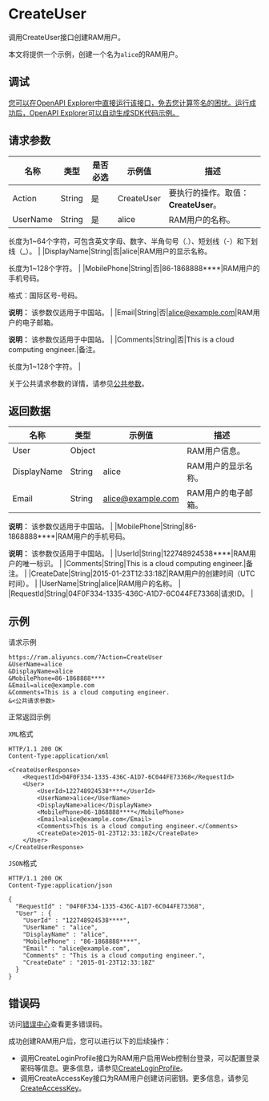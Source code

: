 # CreateUser

调用CreateUser接口创建RAM用户。

本文将提供一个示例，创建一个名为`alice`的RAM用户。

## 调试

[您可以在OpenAPI Explorer中直接运行该接口，免去您计算签名的困扰。运行成功后，OpenAPI Explorer可以自动生成SDK代码示例。](https://api.aliyun.com/#product=Ram&api=CreateUser&type=RPC&version=2015-05-01)

## 请求参数

|名称|类型|是否必选|示例值|描述|
|--|--|----|---|--|
|Action|String|是|CreateUser|要执行的操作。取值：**CreateUser**。 |
|UserName|String|是|alice|RAM用户的名称。

 长度为1~64个字符，可包含英文字母、数字、半角句号（.）、短划线（-）和下划线（\_）。 |
|DisplayName|String|否|alice|RAM用户的显示名称。

 长度为1~128个字符。 |
|MobilePhone|String|否|86-1868888\*\*\*\*|RAM用户的手机号码。

 格式：国际区号-号码。

 **说明：** 该参数仅适用于中国站。 |
|Email|String|否|alice@example.com|RAM用户的电子邮箱。

 **说明：** 该参数仅适用于中国站。 |
|Comments|String|否|This is a cloud computing engineer.|备注。

 长度为1~128个字符。 |

关于公共请求参数的详情，请参见[公共参数](~~28676~~)。

## 返回数据

|名称|类型|示例值|描述|
|--|--|---|--|
|User|Object| |RAM用户信息。 |
|DisplayName|String|alice|RAM用户的显示名称。 |
|Email|String|alice@example.com|RAM用户的电子邮箱。

 **说明：** 该参数仅适用于中国站。 |
|MobilePhone|String|86-1868888\*\*\*\*|RAM用户的手机号码。

 **说明：** 该参数仅适用于中国站。 |
|UserId|String|122748924538\*\*\*\*|RAM用户的唯一标识。 |
|Comments|String|This is a cloud computing engineer.|备注。 |
|CreateDate|String|2015-01-23T12:33:18Z|RAM用户的创建时间（UTC时间）。 |
|UserName|String|alice|RAM用户的名称。 |
|RequestId|String|04F0F334-1335-436C-A1D7-6C044FE73368|请求ID。 |

## 示例

请求示例

```
https://ram.aliyuncs.com/?Action=CreateUser
&UserName=alice
&DisplayName=alice
&MobilePhone=86-1868888****
&Email=alice@example.com
&Comments=This is a cloud computing engineer.
&<公共请求参数>
```

正常返回示例

`XML`格式

```
HTTP/1.1 200 OK
Content-Type:application/xml

<CreateUserResponse>
    <RequestId>04F0F334-1335-436C-A1D7-6C044FE73368</RequestId>
    <User>
        <UserId>122748924538****</UserId>
        <UserName>alice</UserName>
        <DisplayName>alice</DisplayName>
        <MobilePhone>86-1868888****</MobilePhone>
        <Email>alice@example.com</Email>
        <Comments>This is a cloud computing engineer.</Comments>
        <CreateDate>2015-01-23T12:33:18Z</CreateDate>
    </User>
</CreateUserResponse>
```

`JSON`格式

```
HTTP/1.1 200 OK
Content-Type:application/json

{
  "RequestId" : "04F0F334-1335-436C-A1D7-6C044FE73368",
  "User" : {
    "UserId" : "122748924538****",
    "UserName" : "alice",
    "DisplayName" : "alice",
    "MobilePhone" : "86-1868888****",
    "Email" : "alice@example.com",
    "Comments" : "This is a cloud computing engineer.",
    "CreateDate" : "2015-01-23T12:33:18Z"
  }
}
```

## 错误码

访问[错误中心](https://error-center.alibabacloud.com/status/product/Ram)查看更多错误码。

成功创建RAM用户后，您可以进行以下的后续操作：

-   调用CreateLoginProfile接口为RAM用户启用Web控制台登录，可以配置登录密码等信息。更多信息，请参见[CreateLoginProfile](~~28685~~)。
-   调用CreateAccessKey接口为RAM用户创建访问密钥。更多信息，请参见[CreateAccessKey](~~28689~~)。

